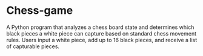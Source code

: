 # Chess-game
A Python program that analyzes a chess board state and determines which black pieces a white piece can capture based on standard chess movement rules. Users input a white piece, add up to 16 black pieces, and receive a list of capturable pieces.
